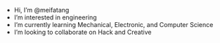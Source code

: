 - Hi, I’m @meifatang
- I’m interested in engineering
- I’m currently learning Mechanical, Electronic, and Computer Science
- I’m looking to collaborate on Hack and Creative
